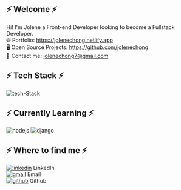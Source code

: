 ## ⚡ Welcome ⚡
Hi! I'm Jolene a Front-end Developer looking to become a Fullstack Developer.
<br> 🌐 Portfolio: https://jolenechong.netlify.app
<br> 🖥️ Open Source Projects: https://github.com/jolenechong
<br> 📩 Contact me: [jolenechong7@gmail.com](jolenechong7@gmail.com)

## ⚡ Tech Stack ⚡
<img src="https://i.ibb.co/bXFNvCy/tech-Stack.png" alt="tech-Stack">

## ⚡ Currently Learning ⚡
<img src="https://i.ibb.co/tDnsdNL/nodejs.png" alt="nodejs">
<img src="https://i.ibb.co/hMMk1Ny/django.png" alt="django">

## ⚡ Where to find me ⚡
<a href='https://www.linkedin.com/in/jolenechong7/'><img src="https://i.ibb.co/Qp5qQJQ/linkedin.png" alt="linkedin"></a> LinkedIn
<br>
<a href="mailto:jolenechong7@gmail.com"><img src="https://i.ibb.co/3MR68PS/gmail.png" alt="gmail"></a> Email
<br>
<a href="https://github.com/jolenechong"><img src="https://i.ibb.co/RQ3f5qk/github.png" alt="github"></a> Github
